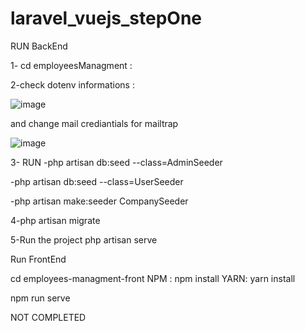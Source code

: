 # laravel_vuejs_stepOne

RUN BackEnd


1- cd employeesManagment : 


2-check dotenv informations : 



![image](https://user-images.githubusercontent.com/56792446/212680323-02d301fb-80ba-4789-a8df-b786966fc568.png)

and change mail crediantials for mailtrap


![image](https://user-images.githubusercontent.com/56792446/212680690-04a69361-356e-4cff-8072-a104fd80278f.png)
 
3- RUN 
  -php artisan db:seed --class=AdminSeeder


  -php artisan db:seed --class=UserSeeder


  -php artisan make:seeder CompanySeeder

4-php artisan migrate


5-Run the project 
  php artisan serve


Run FrontEnd 

cd employees-managment-front
NPM : npm install
YARN: yarn install

npm run serve

NOT COMPLETED
